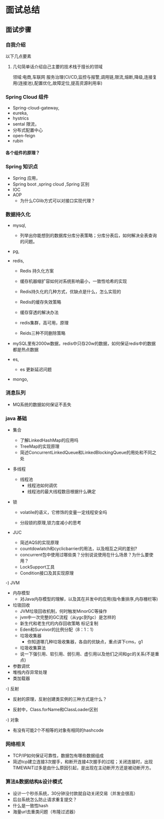 #  面试总结
## 面试步骤
### 自我介绍

以下几点要素

1. 几句简单话介绍自己主要的技术栈于擅长的领域

   领域:电商,车联网 服务治理(CI/CD,监控与报警,调用链,限流,熔断,降级,连接复用(连接池),配置优化,故障定位,提高资源利用率)

   


### Spring Cloud 组件

* Spring-cloud-gateway,
* eureka, 
* hystrics
* sental 限流，
* 分布式配置中心
* open-feign
* rubin

#### 各个组件的原理？


### Spring 知识点
* Spring 应用，
* Spring boot ,spring cloud ,Spring 区别
* IOC 
* AOP
  * 为什么CGlib方式可以对接口实现代理？


### 数据持久化

* mysql,

  * 列举出你能想到的数据库分库分表策略；分库分表后，如何解决全表查询的问题。
* pg,
* redis,
  
  * Redis 持久化方案
  
  * 缓存机器缩扩容如何对系统影响最小，一致性哈希的实现
  
  * Redis持久化的几种方式，优缺点是什么，怎么实现的
  
  * Redis的缓存失效策略
  
  * 缓存穿透的解决办法
  
  * redis集群，高可用，原理
  
  * Reids三种不同删除策略
* mySQL里有2000w数据，redis中只存20w的数据，如何保证redis中的数据都是热点数据 
* es,
  
  * es 更新延迟问题 
* mongo,

### 消息队列

* MQ系统的数据如何保证不丢失

### java 基础

* 集合

  * 了解LinkedHashMap的应用吗
  * TreeMap的实现原理
  * 简述ConcurrentLinkedQueue和LinkedBlockingQueue的用处和不同之处
* 多线程
  * 线程池
    * 线程池如何调优
    * 线程池的最大线程数目根据什么确定
* 锁

  * volatile的语义，它修饰的变量一定线程安全吗
  
  * 分段锁的原理,锁力度减小的思考
  
* JUC
  
  * 简述AQS的实现原理
  * countdowlatch和cyclicbarrier的用法，以及相互之间的差别?
  * concurrent包中使用过哪些类？分别说说使用在什么场景？为什么要使用？
  * LockSupport工具
  * Condition接口及其实现原理

-) JVM

* 内存模型
  * 对Java内存模型的理解，以及其在并发中的应用(指令重排序,内存栅栏等)  
* 垃圾回收
  * JVM垃圾回收机制，何时触发MinorGC等操作
  * jvm中一次完整的GC流程（从ygc到fgc）是怎样的
  * 新生代和老生代的内存回收策略 标记复制
  * Eden和Survivor的比例分配（8：1：1）
  * 垃圾收集器
    * 你知道哪几种垃圾收集器，各自的优缺点，重点讲下cms，g1 
  * 垃圾收集算法
  * 说一下强引用、软引用、弱引用、虚引用以及他们之间和gc的关系(不是重点)
* 参数调优
* 堆栈内存异常处理
* 类加载器

-) 反射

* 反射的原理，反射创建类实例的三种方式是什么？

* 反射中，Class.forName和ClassLoader区别

-) 对象

* 有没有可能2个不相等的对象有相同的hashcode

### 网络相关

* TCP/IP如何保证可靠性，数据包有哪些数据组成
* 简述tcp建立连接3次握手，和断开连接4次握手的过程；关闭连接时，出现TIMEWAIT过多是由什么原因引起，是出现在主动断开方还是被动断开方。

### 算法&数据结构&设计模式

* 设计一个秒杀系统，30分钟没付款就自动关闭交易（并发会很高）
* 后台系统怎么防止请求重复提交？
* 什么是一致性hash
* 海量url去重类问题（布隆过滤器）